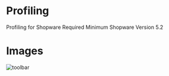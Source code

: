 # Profiling
Profiling for Shopware
Required Minimum Shopware Version 5.2

# Images
![toolbar](http://i.imgur.com/1F5d8jj.jpg)
